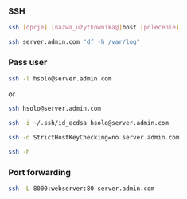 ### SSH
```bash
ssh [opcje] [nazwa_użytkownika@]host [polecenie]
```
```bash
ssh server.admin.com "df -h /var/log"
```

### Pass user
```bash
ssh -l hsolo@server.admin.com
```
or 
```bash
ssh hsolo@server.admin.com
```

```bash
ssh -i ~/.ssh/id_ecdsa hsolo@server.admin.com
```

```bash
ssh -o StrictHostKeyChecking=no server.admin.com
```

```bash
ssh -h
```


### Port forwarding
```bash
ssh -L 8000:webserver:80 server.admin.com
```
